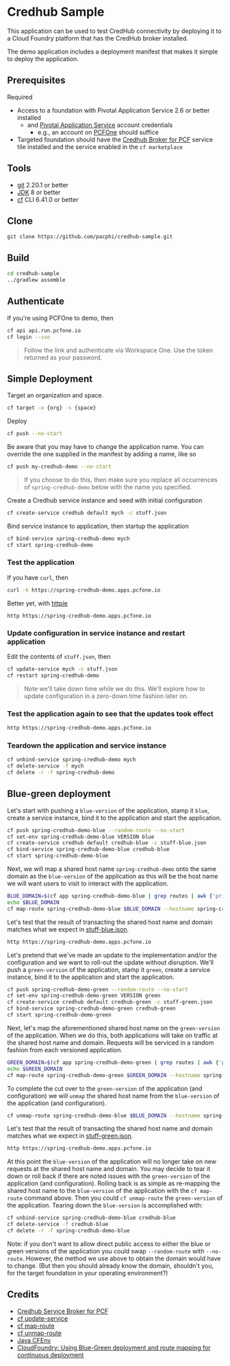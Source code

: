 # Credhub Sample

This application can be used to test CredHub connectivity by deploying it to a Cloud Foundry platform that has the CredHub broker installed.

The demo application includes a deployment manifest that makes it simple to deploy the application. 

## Prerequisites

Required

* Access to a foundation with Pivotal Application Service 2.6 or better installed
  * and [Pivotal Application Service](https://pivotal.io/platform/pivotal-application-service) account credentials
    * e.g., an account on [PCFOne](https://apps.run.pcfone.io/) should suffice 
* Targeted foundation should have the [Credhub Broker for PCF](https://docs.pivotal.io/credhub-service-broker/) service tile installed and the service enabled in the `cf marketplace`


## Tools

* [git](https://git-scm.com/downloads) 2.20.1 or better
* [JDK](http://openjdk.java.net/install/) 8 or better
* [cf](https://docs.cloudfoundry.org/cf-cli/install-go-cli.html) CLI 6.41.0 or better


## Clone

```
git clone https://github.com/pacphi/credhub-sample.git
```

## Build

```bash
cd credhub-sample
../gradlew assemble
```

## Authenticate

If you're using PCFOne to demo, then

```bash
cf api api.run.pcfone.io
cf login --sso
```
> Follow the link and authenticate via Workspace One.  Use the token returned as your password.

## Simple Deployment

Target an organization and space.

```bash
cf target -o {org} -s {space}
```

Deploy

```bash
cf push --no-start
```
Be aware that you may have to change the application name.  You can override the one supplied in the manifest by adding a name, like so

```bash
cf push my-credhub-demo --no-start
```
> If you choose to do this, then make sure you replace all occurrences of `spring-credhub-demo` below with the name you specified.


Create a Credhub service instance and seed with initial configuration

```bash
cf create-service credhub default mych -c stuff.json
```

Bind service instance to application, then startup the application

```bash
cf bind-service spring-credhub-demo mych
cf start spring-credhub-demo
```

### Test the application

If you have `curl`, then

```bash
curl -k https://spring-credhub-demo.apps.pcfone.io
```

Better yet, with [httpie](https://httpie.io/)

```
http https://spring-credhub-demo.apps.pcfone.io
```

### Update configuration in service instance and restart application

Edit the contents of `stuff.json`, then

```bash
cf update-service mych -c stuff.json
cf restart spring-credhub-demo
```
> Note we'll take down time while we do this.  We'll explore how to update configuration in a zero-down time fashion later on.


### Test the application again to see that the updates took effect

```bash
http https://spring-credhub-demo.apps.pcfone.io
```

### Teardown the application and service instance

```bash
cf unbind-service spring-credhub-demo mych
cf delete-service -f mych
cf delete -r -f spring-credhub-demo
```

## Blue-green deployment

Let's start with pushing a `blue-version` of the application, stamp it `blue`, create a service instance, bind it to the application and start the application.

```bash
cf push spring-credhub-demo-blue --random-route --no-start
cf set-env spring-credhub-demo-blue VERSION blue
cf create-service credhub default credhub-blue -c stuff-blue.json
cf bind-service spring-credhub-demo-blue credhub-blue
cf start spring-credhub-demo-blue
```

Next, we will map a shared host name `spring-credhub-demo` onto the same domain as the `blue-version` of the application as this will be the host name we will want users to visit to interact with the application.

```bash
BLUE_DOMAIN=$(cf app spring-credhub-demo-blue | grep routes | awk {'print $2'} | cut -d'.' -f 2,3,4,5,6)
echo $BLUE_DOMAIN
cf map-route spring-credhub-demo-blue $BLUE_DOMAIN --hostname spring-credhub-demo
```

Let's test that the result of transacting the shared host name and domain matches what we expect in [stuff-blue.json](stuff-blue.json).

```bash
http https://spring-credhub-demo.apps.pcfone.io
```

Let's pretend that we've made an update to the implementation and/or the configuration and we want to roll-out the update without disruption.  We'll push a `green-version` of the application, stamp it `green`, create a service instance, bind it to the application and start the application.

```bash
cf push spring-credhub-demo-green --random-route --no-start
cf set-env spring-credhub-demo-green VERSION green
cf create-service credhub default credhub-green -c stuff-green.json
cf bind-service spring-credhub-demo-green credhub-green
cf start spring-credhub-demo-green
```

Next, let's map the aforementioned shared host name on the `green-version` of the application.  When we do this, both applications will take on traffic at the shared host name and domain. Requests will be serviced in a random fashion from each versioned application.

```bash
GREEN_DOMAIN=$(cf app spring-credhub-demo-green | grep routes | awk {'print $2'} | cut -d'.' -f 2,3,4,5,6)
echo $GREEN_DOMAIN
cf map-route spring-credhub-demo-green $GREEN_DOMAIN --hostname spring-credhub-demo
```

To complete the cut over to the `green-version` of the application (and configuration) we will `unmap` the shared host name from the `blue-version` of the application (and configuration).

```bash
cf unmap-route spring-credhub-demo-blue $BLUE_DOMAIN --hostname spring-credhub-demo
```

Let's test that the result of transacting the shared host name and domain matches what we expect in [stuff-green.json](stuff-green.json).

```bash
http https://spring-credhub-demo.apps.pcfone.io
```

At this point the `blue-version` of the application will no longer take on new requests at the shared host name and domain.  You may decide to tear it down or roll back if there are noted issues with the `green-version` of the application (and configuration).  Rolling back is as simple as re-mapping the shared host name to the `blue-version` of the application with the `cf map-route` command above. Then you could `cf unmap-route` the `green-version` of the application.  Tearing down the `blue-version` is accomplished with:

```bash
cf unbind-service spring-credhub-demo-blue credhub-blue
cf delete-service -f credhub-blue
cf delete -r -f spring-credhub-demo-blue
```

Note: if you don't want to allow direct public access to either the blue or green versions of the application you could swap `--random-route` with `--no-route`. However, the method we use above to obtain the domain would have to change.  (But then you should already know the domain, shouldn't you, for the target foundation in your operating environment?)
 
## Credits

* [Credhub Service Broker for PCF](https://docs.pivotal.io/credhub-service-broker/)
* [cf update-service](https://cli.cloudfoundry.org/en-US/v6/update-service.html)
* [cf map-route](https://cli.cloudfoundry.org/en-US/v6/map-route.html)
* [cf unmap-route](https://cli.cloudfoundry.org/en-US/v6/unmap-route.html)
* [Java CFEnv](https://github.com/pivotal-cf/java-cfenv)
* [CloudFoundry: Using Blue-Green deployment and route mapping for continuous deployment](https://fabianlee.org/2018/02/20/cloudfoundry-using-blue-green-deloyment-and-route-mapping-for-continuous-deployment/)

